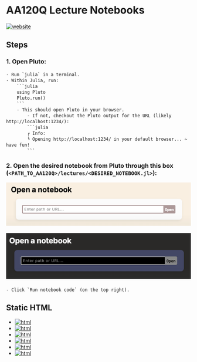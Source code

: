 # AA120Q Lecture Notebooks
[![website](https://img.shields.io/badge/website-Stanford-b31b1b.svg)](https://aa120q.stanford.edu/)

## Steps
### 1. Open Pluto:
    - Run `julia` in a terminal.
    - Within Julia, run:
        ```julia
        using Pluto
        Pluto.run()
        ```
        - This should open Pluto in your browser.
            - If not, checkout the Pluto output for the URL (likely http://localhost:1234/):
            ```julia
            ┌ Info:
            └ Opening http://localhost:1234/ in your default browser... ~ have fun!
            ```
### 2. Open the desired notebook from Pluto through this box (`<PATH_TO_AA120Q>/lectures/<DESIRED_NOTEBOOK.jl>`): <p align="center"> <img src="./figures/pluto-open.png#gh-light-mode-only"> </p><p align="center"> <img src="./figures/pluto-open-dark.png#gh-dark-mode-only"> </p>
    - Click `Run notebook code` (on the top right).

## Static HTML
- [![html](https://img.shields.io/badge/static%20html-Coding_Lecture%2001-0072B2)](https://htmlview.glitch.me/?https://github.com/sisl/AA120Q/blob/main/lectures/html/01_Julia.jl.html)
- [![html](https://img.shields.io/badge/static%20html-Coding_Lecture%2002-0072B2)](https://htmlview.glitch.me/?https://github.com/sisl/AA120Q/blob/main/lectures/html/02_Probability.jl.html)
- [![html](https://img.shields.io/badge/static%20html-Coding_Lecture%2003-0072B2)](https://htmlview.glitch.me/?https://github.com/sisl/AA120Q/blob/main/lectures/html/03_Bayesian_Inference.jl.html)
- [![html](https://img.shields.io/badge/static%20html-Coding_Lecture%2004-0072B2)](https://htmlview.glitch.me/?https://github.com/sisl/AA120Q/blob/main/lectures/html/04_Bayesian_Inference_2.jl.html)
- [![html](https://img.shields.io/badge/static%20html-Coding_Lecture%2005-0072B2)](https://htmlview.glitch.me/?https://github.com/sisl/AA120Q/blob/main/lectures/html/05_Bayesian_Inference_3.jl.html)
- [![html](https://img.shields.io/badge/static%20html-Coding_Lecture%2006-0072B2)](https://htmlview.glitch.me/?https://github.com/sisl/AA120Q/blob/main/lectures/html/06_Bayesian_Inference_4.jl.html)
